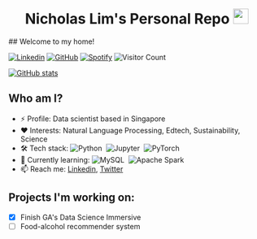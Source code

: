 <!--
**pappymu/pappymu** is a ✨ _special_ ✨ repository because its `README.md` (this file) appears on your GitHub profile.

Here are some ideas to get you started:

- 🔭 I’m currently working on ...
- 🌱 I’m currently learning ...
- 👯 I’m looking to collaborate on ...
- 🤔 I’m looking for help with ...
- 💬 Ask me about ...
- 📫 How to reach me: ...
- 😄 Pronouns: ...
- ⚡ Fun fact: ...
-->

<h1 align="center"> Nicholas Lim's Personal Repo <img src='https://user-images.githubusercontent.com/5713670/87202985-820dcb80-c2b6-11ea-9f56-7ec461c497c3.gif' width='30px'></h1>
## Welcome to my home!

<!-- [![Twitter](https://img.shields.io/twitter/follow/pappymu?style=social)](https://twitter.com/ThaiiBraga) -->
[![Linkedin](https://img.shields.io/badge/-pappymu-blue?style=flat-square&logo=Linkedin&logoColor=white&link=https://www.linkedin.com/in/pappymu/)](https://www.linkedin.com/in/pappymu/)
[![GitHub](https://img.shields.io/github/followers/pappymu?label=follow&style=social)](https://github.com/pappymu)
[![Spotify](https://img.shields.io/badge/Spotify-1ED760?&style=for-the-badge&logo=spotify&logoColor=white)](https://open.spotify.com/user/11133573787)
![Visitor Count](https://profile-counter.glitch.me/pappymu/count.svg)

[![GitHub stats](https://github-readme-stats.vercel.app/api?username=pappymu&theme=cobalt)](https://github.com/pappymu/github-readme-stats)

## Who am I?

- ⚡ Profile: Data scientist based in Singapore
- ❤️ Interests: Natural Language Processing, Edtech, Sustainability, Science
- 🛠  Tech stack: ![Python](https://img.shields.io/badge/-Python-333333?style=flat&logo=python)&nbsp; ![Jupyter](https://img.shields.io/badge/jupyter-%23FA0F00.svg?style=flat&logo=Jupyter)&nbsp; ![PyTorch](https://img.shields.io/badge/PyTorch-%23EE4C2C.svg?style=flat&logo=PyTorch&logoColor=white)&nbsp;
- 🌱 Currently learning: ![MySQL](https://img.shields.io/badge/mysql-%2300f.svg?style=flat&logo=mysql&logoColor=white)&nbsp; ![Apache Spark](https://img.shields.io/badge/Apache_Spark-FFFFFF?style=flat&logo=apachespark&logoColor=#E35A16)&nbsp;
- 📫 Reach me: [Linkedin](https://www.linkedin.com/in/pappymu/), [Twitter](twitter.com/pappymu)

## Projects I'm working on:
- [x] Finish GA's Data Science Immersive
- [ ] Food-alcohol recommender system
<!-- - [ ] NLP for Classical Chinese (文言文自然语言处理) (probably too ambitious) -->
